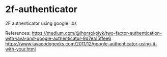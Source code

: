 # 2f-authenticator
2F authenticator using google libs

References: 
https://medium.com/@ihorsokolyk/two-factor-authentication-with-java-and-google-authenticator-9d7ea15ffee6
https://www.javacodegeeks.com/2011/12/google-authenticator-using-it-with-your.html
